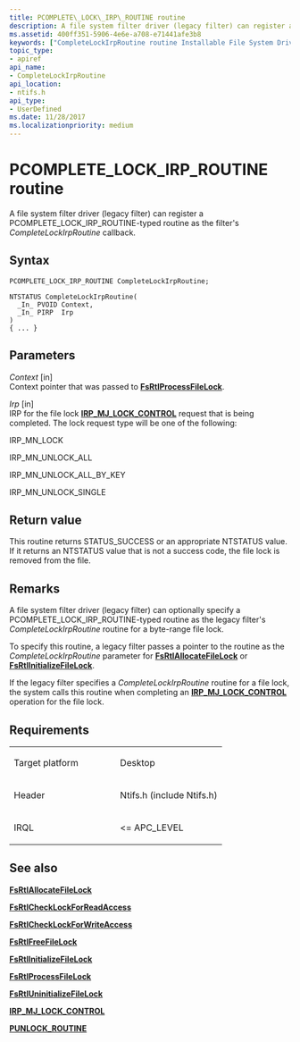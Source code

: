 ```yaml
---
title: PCOMPLETE\_LOCK\_IRP\_ROUTINE routine
description: A file system filter driver (legacy filter) can register a PCOMPLETE\_LOCK\_IRP\_ROUTINE-typed routine as the filter's CompleteLockIrpRoutine callback.
ms.assetid: 400ff351-5906-4e6e-a708-e71441afe3b8
keywords: ["CompleteLockIrpRoutine routine Installable File System Drivers", "PCOMPLETE_LOCK_IRP_ROUTINE"]
topic_type:
- apiref
api_name:
- CompleteLockIrpRoutine
api_location:
- ntifs.h
api_type:
- UserDefined
ms.date: 11/28/2017
ms.localizationpriority: medium
---
```


# PCOMPLETE\_LOCK\_IRP\_ROUTINE routine


A file system filter driver (legacy filter) can register a PCOMPLETE\_LOCK\_IRP\_ROUTINE-typed routine as the filter's *CompleteLockIrpRoutine* callback.

Syntax
------

```ManagedCPlusPlus
PCOMPLETE_LOCK_IRP_ROUTINE CompleteLockIrpRoutine;

NTSTATUS CompleteLockIrpRoutine(
  _In_ PVOID Context,
  _In_ PIRP  Irp
)
{ ... }
```

Parameters
----------

*Context* \[in\]  
Context pointer that was passed to [**FsRtlProcessFileLock**](https://docs.microsoft.com/windows-hardware/drivers/ddi/ntifs/nf-ntifs-_fsrtl_advanced_fcb_header-fsrtlprocessfilelock).

*Irp* \[in\]  
IRP for the file lock [**IRP\_MJ\_LOCK\_CONTROL**](irp-mj-lock-control.md) request that is being completed. The lock request type will be one of the following:

IRP\_MN\_LOCK

IRP\_MN\_UNLOCK\_ALL

IRP\_MN\_UNLOCK\_ALL\_BY\_KEY

IRP\_MN\_UNLOCK\_SINGLE

Return value
------------

This routine returns STATUS\_SUCCESS or an appropriate NTSTATUS value. If it returns an NTSTATUS value that is not a success code, the file lock is removed from the file.

Remarks
-------

A file system filter driver (legacy filter) can optionally specify a PCOMPLETE\_LOCK\_IRP\_ROUTINE-typed routine as the legacy filter's *CompleteLockIrpRoutine* routine for a byte-range file lock.

To specify this routine, a legacy filter passes a pointer to the routine as the *CompleteLockIrpRoutine* parameter for [**FsRtlAllocateFileLock**](https://docs.microsoft.com/windows-hardware/drivers/ddi/ntifs/nf-ntifs-_fsrtl_advanced_fcb_header-fsrtlallocatefilelock) or [**FsRtlInitializeFileLock**](https://docs.microsoft.com/windows-hardware/drivers/ddi/ntifs/nf-ntifs-_fsrtl_advanced_fcb_header-fsrtlinitializefilelock).

If the legacy filter specifies a *CompleteLockIrpRoutine* routine for a file lock, the system calls this routine when completing an [**IRP\_MJ\_LOCK\_CONTROL**](irp-mj-lock-control.md) operation for the file lock.

Requirements
------------

<table>
<colgroup>
<col width="50%" />
<col width="50%" />
</colgroup>
<tbody>
<tr class="odd">
<td align="left"><p>Target platform</p></td>
<td align="left">Desktop</td>
</tr>
<tr class="even">
<td align="left"><p>Header</p></td>
<td align="left">Ntifs.h (include Ntifs.h)</td>
</tr>
<tr class="odd">
<td align="left"><p>IRQL</p></td>
<td align="left"><p>&lt;= APC_LEVEL</p></td>
</tr>
</tbody>
</table>

## See also


[**FsRtlAllocateFileLock**](https://docs.microsoft.com/windows-hardware/drivers/ddi/ntifs/nf-ntifs-_fsrtl_advanced_fcb_header-fsrtlallocatefilelock)

[**FsRtlCheckLockForReadAccess**](https://docs.microsoft.com/windows-hardware/drivers/ddi/ntifs/nf-ntifs-_fsrtl_advanced_fcb_header-fsrtlchecklockforreadaccess)

[**FsRtlCheckLockForWriteAccess**](https://docs.microsoft.com/windows-hardware/drivers/ddi/ntifs/nf-ntifs-_fsrtl_advanced_fcb_header-fsrtlchecklockforwriteaccess)

[**FsRtlFreeFileLock**](https://docs.microsoft.com/windows-hardware/drivers/ddi/ntifs/nf-ntifs-_fsrtl_advanced_fcb_header-fsrtlfreefilelock)

[**FsRtlInitializeFileLock**](https://docs.microsoft.com/windows-hardware/drivers/ddi/ntifs/nf-ntifs-_fsrtl_advanced_fcb_header-fsrtlinitializefilelock)

[**FsRtlProcessFileLock**](https://docs.microsoft.com/windows-hardware/drivers/ddi/ntifs/nf-ntifs-_fsrtl_advanced_fcb_header-fsrtlprocessfilelock)

[**FsRtlUninitializeFileLock**](https://docs.microsoft.com/windows-hardware/drivers/ddi/ntifs/nf-ntifs-_fsrtl_advanced_fcb_header-fsrtluninitializefilelock)

[**IRP\_MJ\_LOCK\_CONTROL**](irp-mj-lock-control.md)

[**PUNLOCK\_ROUTINE**](punlock-routine.md)

 

 






